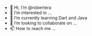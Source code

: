 - 👋 Hi, I’m @robertera
- 👀 I’m interested in ...
- 🌱 I’m currently learning Dart and Java
- 💞️ I’m looking to collaborate on ...
- 📫 How to reach me ...

<!---
robertera/robertera is a ✨ special ✨ repository because its `README.md` (this file) appears on your GitHub profile.
You can click the Preview link to take a look at your changes.
--->
